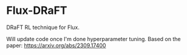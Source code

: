 # Flux-DRaFT
DRaFT RL technique for Flux.

Will update code once I'm done hyperparameter tuning. Based on the paper: https://arxiv.org/abs/2309.17400
